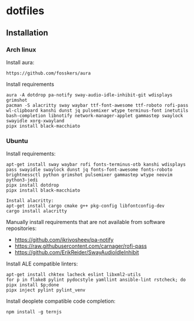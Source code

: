 # dotfiles

## Installation
### Arch linux

Install aura:
```
https://github.com/fosskers/aura
```
Install requirements
```
aura -A dotdrop pa-notify sway-audio-idle-inhibit-git wdisplays grimshot
pacman -S alacritty sway waybar ttf-font-awesome ttf-roboto rofi-pass wl-clipboard kanshi dunst jq pulsemixer wtype terminus-font inetutils bash-completion libnotify network-manager-applet gammastep swaylock swayidle xorg-xwayland
pipx install black-macchiato
```

### Ubuntu

Install requirements:
```
apt-get install sway waybar rofi fonts-terminus-otb kanshi wdisplays pass swayidle swaylock dunst jq fonts-font-awesome fonts-roboto brightnessctl python grimshot pulsemixer gammastep wtype neovim python3-jedi
pipx install dotdrop
pipx install black-macchiato

Install alacritty:
apt-get install cargo cmake g++ pkg-config libfontconfig-dev
cargo install alacritty
```
Manually install requirements that are not available from software repositories:
- https://github.com/ikrivosheev/pa-notify
- https://raw.githubusercontent.com/carnager/rofi-pass
- https://github.com/ErikReider/SwayAudioIdleInhibit

Install ALE compatible linters:
```
apt-get install chktex lacheck eslint libxml2-utils
for p in flake8 pylint pydocstyle yamllint ansible-lint rstcheck; do pipx install $p;done
pipx inject pylint pylint_venv
```
Install deoplete compatible code completion:
```
npm install -g ternjs
```
